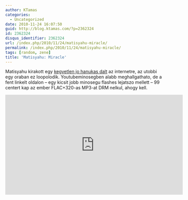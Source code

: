 ```yaml
---
author: KTamas
categories:
  - Uncategorized
date: 2010-11-24 16:07:50
guid: http://blog.ktamas.com/?p=2362324
id: 2362324
disqus_identifier: 2362324
url: /index.php/2010/11/24/matisyahu-miracle/
permalink: /index.php/2010/11/24/matisyahu-miracle/
tags: [random, zene]
title: 'Matisyahu: Miracle'
---
```


Matisyahu kirakott egy [kegyetlen jo hanukas dalt](http://app.topspin.net/store/artist/924?wId=46038&theme=white&highlightColor=0xFFFFFF&w=450&h=35&src=fb) az internetre, az utobbi egy oraban ez loopolodik. Youtubeminosegben alabb meghallgathato, de a fent linkelt oldalon &#8211; egy kicsit jobb minosegu flashes lejatszo mellett &#8211; 99 centert kap az ember FLAC+320-as MP3-at DRM nelkul, ahogy kell.

<iframe width="560" height="315" src="https://www.youtube.com/embed/Dom_X7YXf8s" frameborder="0" allow="accelerometer; autoplay; encrypted-media; gyroscope; picture-in-picture" allowfullscreen></iframe>
